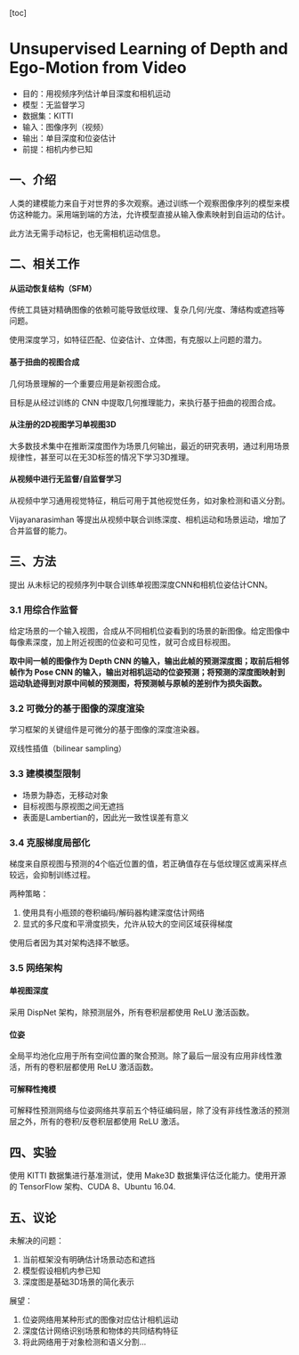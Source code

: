 

[toc]

# Unsupervised Learning of Depth and Ego-Motion from Video

* 目的：用视频序列估计单目深度和相机运动
* 模型：无监督学习
* 数据集：KITTI
* 输入：图像序列（视频）
* 输出：单目深度和位姿估计
* 前提：相机内参已知

## 一、介绍

人类的建模能力来自于对世界的多次观察。通过训练一个观察图像序列的模型来模仿这种能力。采用端到端的方法，允许模型直接从输入像素映射到自运动的估计。

此方法无需手动标记，也无需相机运动信息。

## 二、相关工作

#### 从运动恢复结构（SFM）

传统工具链对精确图像的依赖可能导致低纹理、复杂几何/光度、薄结构或遮挡等问题。

使用深度学习，如特征匹配、位姿估计、立体图，有克服以上问题的潜力。

#### 基于扭曲的视图合成

几何场景理解的一个重要应用是新视图合成。

目标是从经过训练的 CNN 中提取几何推理能力，来执行基于扭曲的视图合成。

#### 从注册的2D视图学习单视图3D

大多数技术集中在推断深度图作为场景几何输出，最近的研究表明，通过利用场景规律性，甚至可以在无3D标签的情况下学习3D推理。

#### 从视频中进行无监督/自监督学习

从视频中学习通用视觉特征，稍后可用于其他视觉任务，如对象检测和语义分割。

 Vijayanarasimhan 等提出从视频中联合训练深度、相机运动和场景运动，增加了合并监督的能力。

## 三、方法

提出 从未标记的视频序列中联合训练单视图深度CNN和相机位姿估计CNN。

### 3.1 用综合作监督

给定场景的一个输入视图，合成从不同相机位姿看到的场景的新图像。给定图像中每像素深度，加上附近视图的位姿和可见性，就可合成目标视图。

**取中间一帧的图像作为 Depth CNN 的输入，输出此帧的预测深度图；取前后相邻帧作为 Pose CNN 的输入，输出对相机运动的位姿预测；将预测的深度图映射到运动轨迹得到对原中间帧的预测图，将预测帧与原帧的差别作为损失函数。**

### 3.2 可微分的基于图像的深度渲染

学习框架的关键组件是可微分的基于图像的深度渲染器。

双线性插值（bilinear sampling）

### 3.3 建模模型限制

* 场景为静态，无移动对象
* 目标视图与原视图之间无遮挡
* 表面是Lambertian的，因此光一致性误差有意义

### 3.4 克服梯度局部化

梯度来自原视图与预测的4个临近位置的值，若正确值存在与低纹理区或离采样点较远，会抑制训练过程。

两种策略：

1. 使用具有小瓶颈的卷积编码/解码器构建深度估计网络
2. 显式的多尺度和平滑度损失，允许从较大的空间区域获得梯度

使用后者因为其对架构选择不敏感。

### 3.5 网络架构

#### 单视图深度

采用 DispNet 架构，除预测层外，所有卷积层都使用 ReLU 激活函数。

#### 位姿

全局平均池化应用于所有空间位置的聚合预测。除了最后一层没有应用非线性激活，所有的卷积层都使用 ReLU 激活函数。

#### 可解释性掩模

可解释性预测网络与位姿网络共享前五个特征编码层，除了没有非线性激活的预测层之外，所有的卷积/反卷积层都使用 ReLU 激活。

## 四、实验

使用 KITTI 数据集进行基准测试，使用 Make3D 数据集评估泛化能力。使用开源的 TensorFlow 架构、CUDA 8、Ubuntu 16.04.

## 五、议论

未解决的问题：

1. 当前框架没有明确估计场景动态和遮挡
2. 模型假设相机内参已知
3. 深度图是基础3D场景的简化表示

展望：

1. 位姿网络用某种形式的图像对应估计相机运动
2. 深度估计网络识别场景和物体的共同结构特征
3. 将此网络用于对象检测和语义分割...
